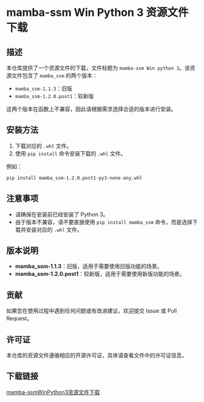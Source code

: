 # mamba-ssm Win Python 3 资源文件下载

## 描述

本仓库提供了一个资源文件的下载，文件标题为 `mamba-ssm Win python 3`。该资源文件包含了 `mamba_ssm` 的两个版本：

- `mamba_ssm-1.1.3`：旧版
- `mamba_ssm-1.2.0.post1`：较新版

这两个版本在函数上不兼容，因此请根据需求选择合适的版本进行安装。

## 安装方法

1. 下载对应的 `.whl` 文件。
2. 使用 `pip install` 命令安装下载的 `.whl` 文件。

例如：

```bash
pip install mamba_ssm-1.2.0.post1-py3-none-any.whl
```

## 注意事项

- 请确保在安装前已经安装了 Python 3。
- 由于版本不兼容，请不要直接使用 `pip install mamba_ssm` 命令，而是选择下载并安装对应的 `.whl` 文件。

## 版本说明

- **mamba_ssm-1.1.3**：旧版，适用于需要使用旧版功能的场景。
- **mamba_ssm-1.2.0.post1**：较新版，适用于需要使用新版功能的场景。

## 贡献

如果您在使用过程中遇到任何问题或有改进建议，欢迎提交 Issue 或 Pull Request。

## 许可证

本仓库的资源文件遵循相应的开源许可证，具体请查看文件中的许可证信息。

## 下载链接

[mamba-ssmWinPython3资源文件下载](https://pan.quark.cn/s/d8d1ecaddbf5)